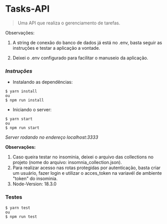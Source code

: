 # Tasks-API

> Uma API que realiza o gerenciamento de tarefas.
  

Observações:

1. A string de conexão do banco de dados já está no .env, basta seguir as instruções e testar a aplicação a vontade.

2. Deixei o .env configurado para facilitar o manuseio da aplicação.

### _Instruções_

- Instalando as dependências:
```
$ yarn install
ou
$ npm run install

```
- Iniciando o server:
```
$ yarn start
ou
$ npm run start
```
*Server rodando no endereço localhost:3333*

**Observações:**

  1. Caso queira testar no insominia, deixei o arquivo das collections no projeto (nome do arquivo: insomnia_collection.json).
  2. Para realizar acesso nas rotas protegidas por autenticação, basta criar um usuário, fazer login e utilizar o acces_token na variavél de ambiente "token" do insominia.
  3. Node-Version: 18.3.0

### Testes

```
$ yarn test
ou
$ npm run test

```